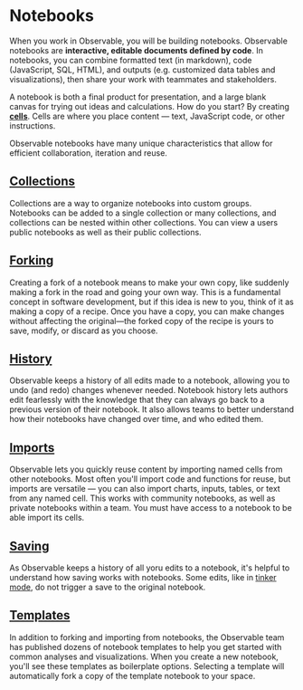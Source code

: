 # Notebooks

When you work in Observable, you will be building notebooks. Observable notebooks are __interactive, editable documents defined by code__. In notebooks, you can combine formatted text (in markdown), code (JavaScript, SQL, HTML), and outputs (e.g. customized data tables and visualizations), then share your work with teammates and stakeholders. 

A notebook is both a final product for presentation, and a large blank canvas for trying out ideas and calculations. How do you start? By creating **[cells](/cells/)**. Cells are where you place content — text, JavaScript code, or other instructions.

Observable notebooks have many unique characteristics that allow for efficient collaboration, iteration and reuse. 

## [Collections](/notebooks/collections)
Collections are a way to organize notebooks into custom groups. Notebooks can be added to a single collection or many collections, and collections can be nested within other collections. You can view a users public notebooks as well as their public collections.

## [Forking](/notebooks/forking)
Creating a fork of a notebook means to make your own copy, like suddenly making a fork in the road and going your own way. This is a fundamental concept in software development, but if this idea is new to you, think of it as making a copy of a recipe. Once you have a copy, you can make changes without affecting the original—the forked copy of the recipe is yours to save, modify, or discard as you choose.

## [History](/notebooks/history)
Observable keeps a history of all edits made to a notebook, allowing you to undo (and redo) changes whenever needed. Notebook history lets authors edit fearlessly with the knowledge that they can always go back to a previous version of their notebook. It also allows teams to better understand how their notebooks have changed over time, and who edited them.

## [Imports](/notebooks/imports)
Observable lets you quickly reuse content by importing named cells from other notebooks. Most often you'll import code and functions for reuse, but imports are versatile — you can also import charts, inputs, tables, or text from any named cell. This works with community notebooks, as well as private notebooks within a team. You must have access to a notebook to be able import its cells.

## [Saving](/notebooks/saving)
As Observable keeps a history of all yoru edits to a notebook, it's helpful to understand how saving works with notebooks. Some edits, like in [tinker mode](/collaboration/tinker-mode), do not trigger a save to the original notebook. 

## [Templates](/notebooks/templates)

In addition to forking and importing from notebooks, the Observable team has published dozens of notebook templates to help you get started with common analyses and visualizations. When you create a new notebook, you'll see these templates as boilerplate options. Selecting a template will automatically fork a copy of the template notebook to your space.